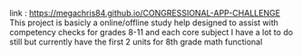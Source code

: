 link : https://megachris84.github.io/CONGRESSIONAL-APP-CHALLENGE
This project is basicly a online/offline study help designed to assist with competency checks for grades 8-11 and each core subject 
I have a lot to do still but currently have the first 2 units for 8th grade math functional
